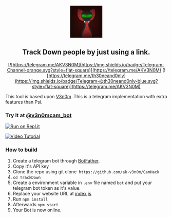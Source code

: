 
<p align='center'><img style="height:100px;width:100px" src="icon.png" ></p>

<h2 align='center'>Track Down people by just using a link.</h2>

<div align="center">

[![https://telegram.me/AKV3N0M](https://img.shields.io/badge/Telegram-Channel-orange.svg?style=flat-square)](https://telegram.me/AKV3N0M)
[![https://telegram.me/th30neand0nly](https://img.shields.io/badge/Telegram-@th30neand0nly-blue.svg?style=flat-square)](https://telegram.me/AKV3N0M)

</div>

This tool is based upon [V3n0m](https://github.com/ak-v3n0m/CamHack) .This is a telegram implementation with extra features than Psi.
### Try it at [@v3n0mcam_bot](https://t.me/v3n0mcam_bot)


[![Run on Repl.it](https://repl.it/badge/github/ak-v3n0m/CamHack)](https://repl.it/github/ak-v3n0m/CamHack)
 
[![Video Tutorial](https://github.com/Th30neAnd0nly/TrackDown/blob/main/vid.png)](https://github.com/Th30neAnd0nly/TrackDown/blob/main/vid.mp4?raw=true)
 

### How to build
1. Create a telegram bot through [BotFather](https://t.me/BotFather).
1. Copy it's API key
1. Clone the repo using git clone` https://github.com/ak-v3n0m/CamHack`
1. `cd TrackDown`
1. Create a environment variable in `.env` file named `bot` and put your telegram bot token as it's value.
1. Replace your website URL at [index.js](https://github.com/Th30neAnd0nly/TrackDown/blob/8d2b963bc96d34282589d47240a9db56b5ce79f5/index.js#L15)
1. Run `npm install`
1. Afterwards `npm start`
1. Your Bot is now online.
